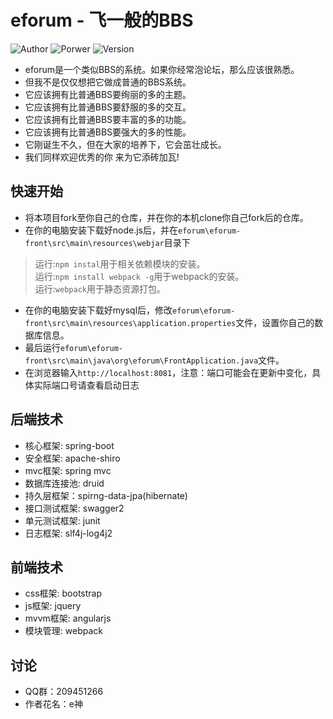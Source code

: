 eforum - 飞一般的BBS
=========================
![Author](https://img.shields.io/badge/Author-e%E7%A5%9E%7CMing-brightgreen.svg)
![Porwer](https://img.shields.io/badge/Powered%20by-SpringBoot-red.svg)
![Version](https://img.shields.io/badge/Version-0.1-blue.svg)
* eforum是一个类似BBS的系统。如果你经常泡论坛，那么应该很熟悉。
* 但我不是仅仅想把它做成普通的BBS系统。
* 它应该拥有比普通BBS要绚丽的多的主题。
* 它应该拥有比普通BBS要舒服的多的交互。
* 它应该拥有比普通BBS要丰富的多的功能。
* 它应该拥有比普通BBS要强大的多的性能。
* 它刚诞生不久，但在大家的培养下，它会茁壮成长。
* 我们同样欢迎优秀的你 来为它添砖加瓦!

快速开始
-------------

* 将本项目fork至你自己的仓库，并在你的本机clone你自己fork后的仓库。
* 在你的电脑安装下载好node.js后，并在`eforum\eforum-front\src\main\resources\webjar`目录下
>运行:`npm instal`用于相关依赖模块的安装。  
运行:`npm install webpack -g`用于webpack的安装。  
运行:`webpack`用于静态资源打包。
* 在你的电脑安装下载好mysql后，修改`eforum\eforum-front\src\main\resources\application.properties`文件，设置你自己的数据库信息。
* 最后运行`eforum\eforum-front\src\main\java\org\eforum\FrontApplication.java`文件。
* 在浏览器输入`http://localhost:8081`，注意：端口可能会在更新中变化，具体实际端口号请查看启动日志

后端技术
-------------

* 核心框架: spring-boot
* 安全框架: apache-shiro
* mvc框架: spring mvc
* 数据库连接池: druid
* 持久层框架：spirng-data-jpa(hibernate)
* 接口测试框架: swagger2
* 单元测试框架: junit
* 日志框架: slf4j-log4j2

前端技术
-------------

* css框架: bootstrap
* js框架: jquery
* mvvm框架: angularjs
* 模块管理: webpack

讨论
-------------

* QQ群：209451266
* 作者花名：e神